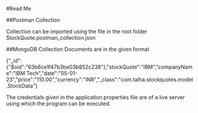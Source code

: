 #Read Me

##Postman Collection

Collection can be imported using the file
in the root folder StockQuote.postman_collection.json

##MongoDB Collection
Documents are in the given format

{"_id":{"$oid":"63b6ce1f47b3be03b852c238"},"stockQuote":"IBM","companyName":"IBM Tech","date":"05-01-23","price":"110.00","currency":"INR","_class":"com.talha.stockquotes.model.StockData"}

The credentials given in the application.properties file
are of a live server using which the program can be executed.